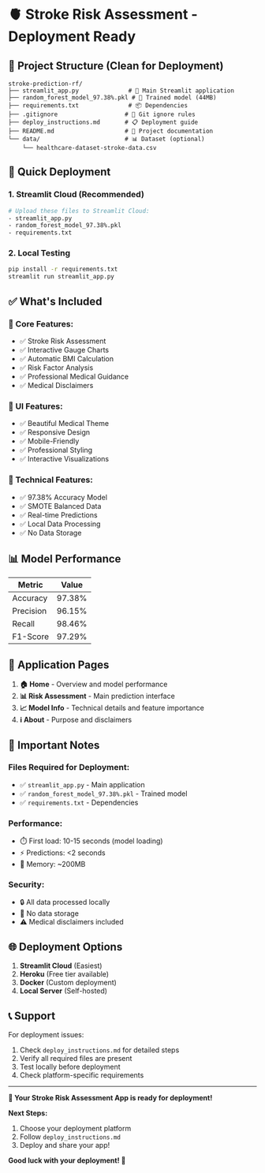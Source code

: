 # 🫀 Stroke Risk Assessment - Deployment Ready

## 📁 Project Structure (Clean for Deployment)

```
stroke-prediction-rf/
├── streamlit_app.py              # 🚀 Main Streamlit application
├── random_forest_model_97.38%.pkl # 🧠 Trained model (44MB)
├── requirements.txt              # 📦 Dependencies
├── .gitignore                   # 🚫 Git ignore rules
├── deploy_instructions.md       # 📋 Deployment guide
├── README.md                    # 📖 Project documentation
└── data/                        # 📊 Dataset (optional)
    └── healthcare-dataset-stroke-data.csv
```

## 🚀 Quick Deployment

### **1. Streamlit Cloud (Recommended)**
```bash
# Upload these files to Streamlit Cloud:
- streamlit_app.py
- random_forest_model_97.38%.pkl
- requirements.txt
```

### **2. Local Testing**
```bash
pip install -r requirements.txt
streamlit run streamlit_app.py
```

## ✅ What's Included

### **🎯 Core Features:**
- ✅ Stroke Risk Assessment
- ✅ Interactive Gauge Charts
- ✅ Automatic BMI Calculation
- ✅ Risk Factor Analysis
- ✅ Professional Medical Guidance
- ✅ Medical Disclaimers

### **🎨 UI Features:**
- ✅ Beautiful Medical Theme
- ✅ Responsive Design
- ✅ Mobile-Friendly
- ✅ Professional Styling
- ✅ Interactive Visualizations

### **🔧 Technical Features:**
- ✅ 97.38% Accuracy Model
- ✅ SMOTE Balanced Data
- ✅ Real-time Predictions
- ✅ Local Data Processing
- ✅ No Data Storage

## 📊 Model Performance

| Metric | Value |
|--------|-------|
| Accuracy | 97.38% |
| Precision | 96.15% |
| Recall | 98.46% |
| F1-Score | 97.29% |

## 🎯 Application Pages

1. **🏠 Home** - Overview and model performance
2. **📊 Risk Assessment** - Main prediction interface
3. **📈 Model Info** - Technical details and feature importance
4. **ℹ️ About** - Purpose and disclaimers

## 🚨 Important Notes

### **Files Required for Deployment:**
- ✅ `streamlit_app.py` - Main application
- ✅ `random_forest_model_97.38%.pkl` - Trained model
- ✅ `requirements.txt` - Dependencies

### **Performance:**
- ⏱️ First load: 10-15 seconds (model loading)
- ⚡ Predictions: <2 seconds
- 💾 Memory: ~200MB

### **Security:**
- 🔒 All data processed locally
- 🚫 No data storage
- ⚠️ Medical disclaimers included

## 🌐 Deployment Options

1. **Streamlit Cloud** (Easiest)
2. **Heroku** (Free tier available)
3. **Docker** (Custom deployment)
4. **Local Server** (Self-hosted)

## 📞 Support

For deployment issues:
1. Check `deploy_instructions.md` for detailed steps
2. Verify all required files are present
3. Test locally before deployment
4. Check platform-specific requirements

---

**🎉 Your Stroke Risk Assessment App is ready for deployment!**

**Next Steps:**
1. Choose your deployment platform
2. Follow `deploy_instructions.md`
3. Deploy and share your app!

**Good luck with your deployment! 🚀** 